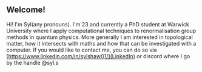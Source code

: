 ## Welcome!


Hi! I'm Syl(any pronouns). I'm 23 and currently a PhD student at Warwick University where I apply computational techniques to renormalisation group methods in quantum physics. More generally I am interested in topological matter, how it intersects with maths and how that can be investigated with a computer.
If you would like to contact me, you can do so via [https://www.linkedin.com/in/sylshaw01/](LinkedIn) or discord where I go by the handle @syl.s 

<!--
**sylshaw01/sylshaw01** is a ✨ _special_ ✨ repository because its `README.md` (this file) appears on your GitHub profile.

Here are some ideas to get you started:

- 🔭 I’m currently working on ...
- 🌱 I’m currently learning ...
- 👯 I’m looking to collaborate on ...
- 🤔 I’m looking for help with ...
- 💬 Ask me about ...
- 📫 How to reach me: ...
- 😄 Pronouns: ...
- ⚡ Fun fact: ...
-->
